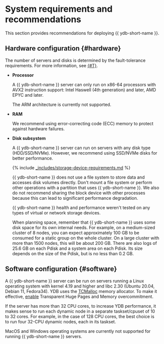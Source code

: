# System requirements and recommendations

This section provides recommendations for deploying {{ ydb-short-name }}.

## Hardware configuration {#hardware}

The number of servers and disks is determined by the fault-tolerance requirements. For more information, see [{#T}](topology.md).

* **Processor**

   A {{ ydb-short-name }} server can only run on x86-64 processors with AVX2 instruction support: Intel Haswell (4th generation) and later, AMD EPYC and later.

   The ARM architecture is currently not supported.

* **RAM**

   We recommend using error-correcting code (ECC) memory to protect against hardware failures.

* **Disk subsystem**

   A {{ ydb-short-name }} server can run on servers with any disk type (HDD/SSD/NVMe). However, we recommend using SSD/NVMe disks for better performance.

   {% include [_includes/storage-device-requirements.md](../_includes/storage-device-requirements.md) %}

   {{ ydb-short-name }} does not use a file system to store data and accesses disk volumes directly. Don't mount a file system or perform other operations with a partition that uses {{ ydb-short-name }}. We also do not recommend sharing the block device with other processes because this can lead to significant performance degradation.

   {{ ydb-short-name }} health and performance weren't tested on any types of virtual or network storage devices.

   When planning space, remember that {{ ydb-short-name }} uses some disk space for its own internal needs. For example, on a medium-sized cluster of 8 nodes, you can expect approximately 100 GB to be consumed for a static group on the whole cluster. On a large cluster with more than 1500 nodes, this will be about 200 GB. There are also logs of 25.6 GB on each Pdisk and a system area on each Pdisk. Its size depends on the size of the Pdisk, but is no less than 0.2 GB.

## Software configuration {#software}

A {{ ydb-short-name }} server can be run on servers running a Linux operating system with kernel 4.19 and higher and libc 2.30 (Ubuntu 20.04, Debian 11, Fedora34). YDB uses the [TCMalloc](https://google.github.io/tcmalloc) memory allocator. To make it effective, [enable](https://google.github.io/tcmalloc/tuning.html#system-level-optimizations) Transparent Huge Pages and Memory overcommitment.

If the server has more than 32 CPU cores, to increase YDB performance, it makes sense to run each dynamic node in a separate taskset/cpuset of 10 to 32 cores. For example, in the case of 128 CPU cores, the best choice is to run four 32-CPU dynamic nodes, each in its taskset.

MacOS and Windows operating systems are currently not supported for running {{ ydb-short-name }} servers.
